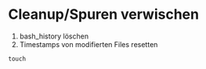 # Cleanup/Spuren verwischen

1. bash_history löschen
2. Timestamps von modifierten Files resetten  
  ```
  touch
  ```

